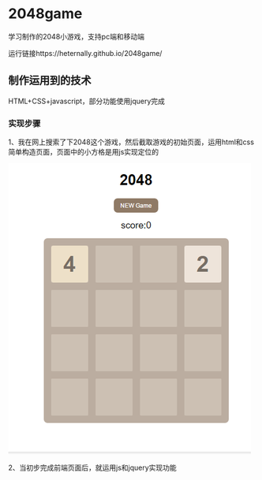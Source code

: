 # 2048game
学习制作的2048小游戏，支持pc端和移动端

运行链接https://heternally.github.io/2048game/

## 制作运用到的技术
HTML+CSS+javascript，部分功能使用jquery完成

### 实现步骤
1、我在网上搜索了下2048这个游戏，然后截取游戏的初始页面，运用html和css简单构造页面，页面中的小方格是用js实现定位的

![运行界面](https://github.com/HEternally/2048game/blob/master/2048.png?raw=true)

2、当初步完成前端页面后，就运用js和jquery实现功能

